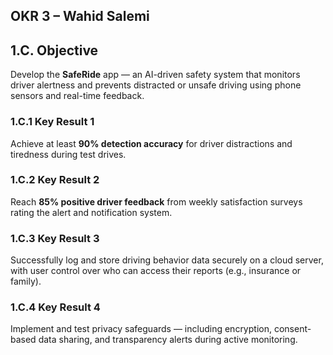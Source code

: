 ## OKR 3 – Wahid Salemi

## 1.C. Objective
Develop the **SafeRide** app — an AI-driven safety system that monitors driver alertness and prevents distracted or unsafe driving using phone sensors and real-time feedback.

### 1.C.1 Key Result 1
Achieve at least **90% detection accuracy** for driver distractions and tiredness during test drives.

### 1.C.2 Key Result 2
Reach **85% positive driver feedback** from weekly satisfaction surveys rating the alert and notification system.

### 1.C.3 Key Result 3
Successfully log and store driving behavior data securely on a cloud server, with user control over who can access their reports (e.g., insurance or family).

### 1.C.4 Key Result 4
Implement and test privacy safeguards — including encryption, consent-based data sharing, and transparency alerts during active monitoring.
